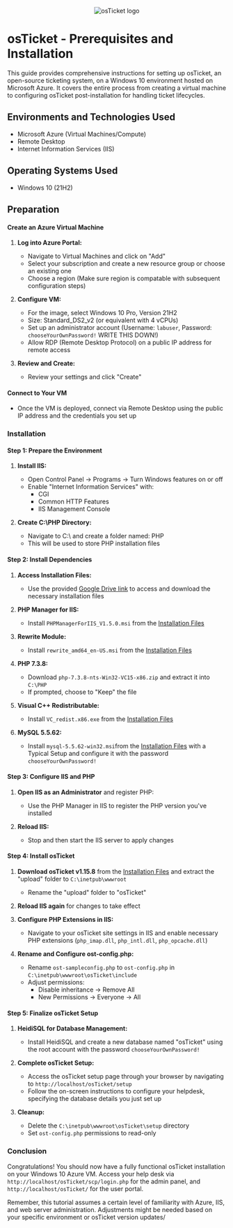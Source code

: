 <p align="center">
<img src="https://i.imgur.com/Clzj7Xs.png" alt="osTicket logo"/>
</p>


<h1>osTicket - Prerequisites and Installation</h1>
This guide provides comprehensive instructions for setting up osTicket, an open-source ticketing system, on a Windows 10 environment hosted on Microsoft Azure. It covers the entire process from creating a virtual machine to configuring osTicket post-installation for handling ticket lifecycles.

<h2>Environments and Technologies Used</h2>

- Microsoft Azure (Virtual Machines/Compute)
- Remote Desktop
- Internet Information Services (IIS)

<h2>Operating Systems Used </h2>

- Windows 10</b> (21H2)

<h2>Preparation</h2> 

#### **Create an Azure Virtual Machine**

1. **Log into Azure Portal:**
   - Navigate to Virtual Machines and click on "Add"
   - Select your subscription and create a new resource group or choose an existing one
   - Choose a region (Make sure region is compatable with subsequent configuration steps)

2. **Configure VM:**
   - For the image, select Windows 10 Pro, Version 21H2
   - Size: Standard_DS2_v2 (or equivalent with 4 vCPUs)
   - Set up an administrator account (Username: `labuser`, Password: `chooseYourOwnPassword!` WRITE THIS DOWN!)
   - Allow RDP (Remote Desktop Protocol) on a public IP address for remote access

3. **Review and Create:**
   - Review your settings and click "Create"

#### **Connect to Your VM**

- Once the VM is deployed, connect via Remote Desktop using the public IP address and the credentials you set up

### **Installation**

#### **Step 1: Prepare the Environment**

1. **Install IIS:**
   - Open Control Panel → Programs → Turn Windows features on or off
   - Enable "Internet Information Services" with:
     - CGI
     - Common HTTP Features
     - IIS Management Console

2. **Create C:\PHP Directory:**
   - Navigate to C:\ and create a folder named: PHP
   - This will be used to store PHP installation files

#### **Step 2: Install Dependencies**

1. **Access Installation Files:**
   - Use the provided [Google Drive link](https://drive.google.com/drive/u/1/folders/1APMfNyfNzcxZC6EzdaNfdZsUwxWYChf6) to access and download the necessary installation files

2. **PHP Manager for IIS:**
   - Install `PHPManagerForIIS_V1.5.0.msi` from the [Installation Files](https://drive.google.com/drive/u/1/folders/1APMfNyfNzcxZC6EzdaNfdZsUwxWYChf6)

3. **Rewrite Module:**
   - Install `rewrite_amd64_en-US.msi` from the [Installation Files](https://drive.google.com/drive/u/1/folders/1APMfNyfNzcxZC6EzdaNfdZsUwxWYChf6)

4. **PHP 7.3.8:**
   - Download `php-7.3.8-nts-Win32-VC15-x86.zip` and extract it into `C:\PHP`
   - If prompted, choose to "Keep" the file

5. **Visual C++ Redistributable:**
   - Install `VC_redist.x86.exe` from the [Installation Files](https://drive.google.com/drive/u/1/folders/1APMfNyfNzcxZC6EzdaNfdZsUwxWYChf6)

6. **MySQL 5.5.62:**
   - Install `mysql-5.5.62-win32.msi`from the [Installation Files](https://drive.google.com/drive/u/1/folders/1APMfNyfNzcxZC6EzdaNfdZsUwxWYChf6) with a Typical Setup and configure it with the password `chooseYourOwnPassword!`

#### **Step 3: Configure IIS and PHP**

1. **Open IIS as an Administrator** and register PHP:
   - Use the PHP Manager in IIS to register the PHP version you've installed

2. **Reload IIS:**
   - Stop and then start the IIS server to apply changes

#### **Step 4: Install osTicket**

1. **Download osTicket v1.15.8** from the [Installation Files](https://drive.google.com/drive/u/1/folders/1APMfNyfNzcxZC6EzdaNfdZsUwxWYChf6) and extract the "upload" folder to `C:\inetpub\wwwroot`
   - Rename the "upload" folder to "osTicket"

2. **Reload IIS again** for changes to take effect

3. **Configure PHP Extensions in IIS:**
   - Navigate to your osTicket site settings in IIS and enable necessary PHP extensions (`php_imap.dll`, `php_intl.dll`, `php_opcache.dll`)

4. **Rename and Configure ost-config.php:**
   - Rename `ost-sampleconfig.php` to `ost-config.php` in `C:\inetpub\wwwroot\osTicket\include`
   - Adjust permissions:
     - Disable inheritance -> Remove All
     - New Permissions -> Everyone -> All

#### **Step 5: Finalize osTicket Setup**

1. **HeidiSQL for Database Management:**
   - Install HeidiSQL and create a new database named "osTicket" using the root account with the password `chooseYourOwnPassword!`

2. **Complete osTicket Setup:**
   - Access the osTicket setup page through your browser by navigating to `http://localhost/osTicket/setup`
   - Follow the on-screen instructions to configure your helpdesk, specifying the database details you just set up

3. **Cleanup:**
   - Delete the `C:\inetpub\wwwroot\osTicket\setup` directory
   - Set `ost-config.php` permissions to read-only

### **Conclusion**

Congratulations! You should now have a fully functional osTicket installation on your Windows 10 Azure VM. Access your help desk via `http://localhost/osTicket/scp/login.php` for the admin panel, and `http://localhost/osTicket/` for the user portal.

Remember, this tutorial assumes a certain level of familiarity with Azure, IIS, and web server administration. Adjustments might be needed based on your specific environment or osTicket version updates/
